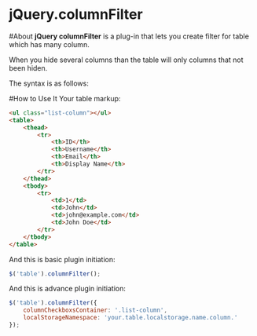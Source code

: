 # jQuery.columnFilter

#About
**jQuery columnFilter** is a plug-in that lets you create filter for table which has many column.

When you hide several columns than the table will only columns that not been hiden.

The syntax is as follows:

#How  to Use It
Your table markup:
```html
<ul class="list-column"></ul>
<table>
    <thead>
        <tr>
            <th>ID</th>
            <th>Username</th>
            <th>Email</th>
            <th>Display Name</th>
        </tr>
    </thead>
    <tbody>
        <tr>
            <td>1</td>
            <td>John</td>
            <td>john@example.com</td>
            <td>John Doe</td>
        </tr>
    </tbody>
</table>
```
And this is basic plugin initiation:
```javascript
$('table').columnFilter();
```
And this is advance plugin initiation:
```javascript
$('table').columnFilter({
    columnCheckboxsContainer: '.list-column',
    localStorageNamespace: 'your.table.localstorage.name.column.'
});
```